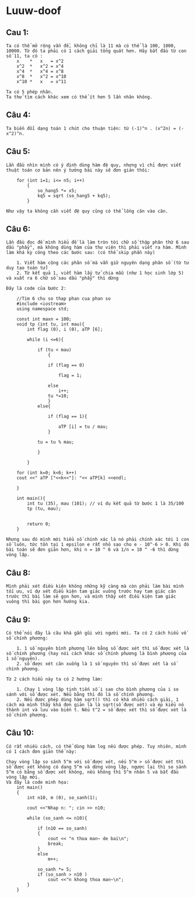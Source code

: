 # Luuw-doof
## Cau 1:

	Ta có thể mở rộng vấn đề, không chỉ là 11 mà có thể là 100, 1000, 10000. Từ đó ta phải có 1 cách giải tổng quát hơn. Hãy bắt đầu từ con số 11, ta có :
		x    *   x   = x^2  
		x^2  *   x^2 = x^4
		x^4  *   x^4 = x^8
		x^8  *   x^2 = x^10
		x^10 *   x   = x^11

	Ta có 5 phép nhân.
	Ta thử tìm cách khác xem có thể ít hơn 5 lần nhân không.
## Câu 4:

	Ta biến đổi dạng toán 1 chút cho thuận tiện: từ (-1)^n . (x^2n) = (-x^2)^n.
	
## Câu 5:
	
	Lần đầu nhìn mình có ý định dùng hàm đệ quy, nhưng vì chỉ được viết thuật toán cơ bản nên ý tưởng bài này sẽ đơn giản thôi:
		
		for (int i=1; i<= n5; i++)
			{
				so_hang5 *= x5;
				kq5 = sqrt (so_hang5 + kq5);
			}
		
	Như vậy ta không cần viết đệ quy cũng có thể lồng căn vào căn.

## Câu 6:
	
	Lần đầu đọc đề mình hiểu đề là làm tròn tới chữ số thập phân thứ 6 sau dấu "phẩy", mà không dùng hàm của thư viện thì phải viết ra hàm. Mình làm khá kỳ công theo các bước sau: (có thể skip phần này)
	
		1. Viết hàm cộng các phân số mà vẫn giữ nguyên dạng phân số (từ tư duy tạo toán tử)
		2. Từ kết quả 1, viết hàm lấy tử chia mẫu (như 1 học sinh lớp 5) và xuất ra 6 chữ số sau dấu "phẫy" thì dừng
	
	Đây là code của bước 2:
	
		//Tim 6 chu so thap phan cua phan so
		#include <iostream>
		using namespace std;

		const int maxn = 100;
		void tp (int tu, int mau){
			int flag (0), i (0), aTP [6];
	
			while (i <=6){
		
				if (tu < mau)
					{
			
					if (flag == 0)
			
						flag = 1;
				
					else 
						i++;
					tu *=10;
					}
				else{
					
					if (flag == 1){
				
						aTP [i] = tu / mau;
					}
			
				tu = tu % mau;
			
				}
				
			}
	
		for (int k=0; k<6; k++)
		cout <<" aTP ["<<k<<"]: "<< aTP[k] <<endl;
	
		}

		int main(){
			int tu (35), mau (101); // ví dụ kết quả từ bước 1 là 35/100
			tp (tu, mau);
	
	
			return 0;
		}
	
	Nhưng sau đó mình mới hiểu số chính xác là nó phải chính xác tới 1 con số luôn, tức tồn tại 1 epsilon e rất nhỏ sao cho e - 10^-6 > 0. Khi đó bài toán sẽ đơn giản hơn, khi n = 10 ^ 6 và 1/n = 10 ^ -6 thì dừng vòng lặp.

## Câu 8:

	Mình phải xét điều kiện không những kỹ càng mà còn phải làm bài mình tối ưu, ví dự xét điều kiện tam giác vuông trước hay tam giác cân trước thì bài làm sẽ gọn hơn, và mình thấy xét điều kiện tam giác vuông thì bài gọn hơn hướng kia.

## Câu 9:

	Có thể nói đây là câu khá gần gũi với người mới. Ta có 2 cách hiểu về số chính phương:
	
		1. 1 số nguyên bình phương lên bằng số được xét thì số được xét là số chính phương (hay nói cách khác số chính phương là bình phương của 1 số nguyên).
		2. số được xét căn xuống là 1 số nguyên thì số được xét là số chính phương.
	
	Từ 2 cách hiểu này ta có 2 hướng làm:
	
		1. Chạy 1 vòng lặp tịnh tiến số i sao cho bình phương của i so sánh với số được xét. Nếu bằng thì đó là số chính phương.
		2. Nếu được phép dùng hàm sqrt() thì có khá nhiều cách giải, 1 cách mà mình thấy khá đơn giản là là sqrt(số được xét) và ép kiểu nó thành int và lưu vào biến t. Nếu t^2 = số được xét thì số được xét là số chính phương.
		
## Câu 10:
	
	Có rất nhiều cách, có thể dùng hàm log nếu được phép. Tuy nhiên, mình có 1 cách đơn giản thế này:
	
	Chạy vòng lặp so sánh 5^m với số được xét, nếu 5^m > số được xét thì số được xét không có dạng 5^m và dừng vòng lặp, ngược lại thì so sánh 5^m có bằng số được xét không, nếu không thì 5^m nhân 5 và bắt đầu vòng lặp mới.
	Và đây là code minh họa:
		int main()
		{
			int n10, m (0), so_sanh(1);
		
			cout <<"Nhap n: "; cin >> n10;
			
			while (so_sanh <= n10){
				
				if (n10 == so_sanh)
				{
					cout << "n thoa man~ de bai\n";
					break; 
				}
				else 
					m++;
				
				so_sanh *= 5; 
				if (so_sanh > n10 )
					cout <<"n khong thoa man~\n";
			}
		}
















